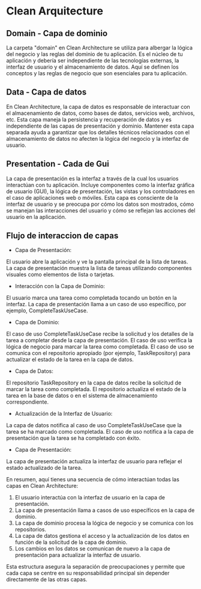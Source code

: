 # Clean Arquitecture

## Domain - Capa de dominio
La carpeta "domain" en Clean Architecture se utiliza para albergar la lógica del negocio y las reglas del dominio de tu aplicación. Es el núcleo de tu aplicación y debería ser independiente de las tecnologías externas, la interfaz de usuario y el almacenamiento de datos. Aquí se definen los conceptos y las reglas de negocio que son esenciales para tu aplicación.


##  Data - Capa de datos
En Clean Architecture, la capa de datos es responsable de interactuar con el almacenamiento de datos, como bases de datos, servicios web, archivos, etc. Esta capa maneja la persistencia y recuperación de datos y es independiente de las capas de presentación y dominio. Mantener esta capa separada ayuda a garantizar que los detalles técnicos relacionados con el almacenamiento de datos no afecten la lógica del negocio y la interfaz de usuario.

## Presentation - Cada de Gui
La capa de presentación es la interfaz a través de la cual los usuarios interactúan con tu aplicación. Incluye componentes como la interfaz gráfica de usuario (GUI), la lógica de presentación, las vistas y los controladores en el caso de aplicaciones web o móviles. Esta capa es consciente de la interfaz de usuario y se preocupa por cómo los datos son mostrados, cómo se manejan las interacciones del usuario y cómo se reflejan las acciones del usuario en la aplicación.


## Flujo de interaccion de capas
- Capa de Presentación:

El usuario abre la aplicación y ve la pantalla principal de la lista de tareas.
La capa de presentación muestra la lista de tareas utilizando componentes visuales como elementos de lista o tarjetas.

- Interacción con la Capa de Dominio:

El usuario marca una tarea como completada tocando un botón en la interfaz.
La capa de presentación llama a un caso de uso específico, por ejemplo, CompleteTaskUseCase.

- Capa de Dominio:

El caso de uso CompleteTaskUseCase recibe la solicitud y los detalles de la tarea a completar desde la capa de presentación.
El caso de uso verifica la lógica de negocio para marcar la tarea como completada.
El caso de uso se comunica con el repositorio apropiado (por ejemplo, TaskRepository) para actualizar el estado de la tarea en la capa de datos.

- Capa de Datos:

El repositorio TaskRepository en la capa de datos recibe la solicitud de marcar la tarea como completada.
El repositorio actualiza el estado de la tarea en la base de datos o en el sistema de almacenamiento correspondiente.

- Actualización de la Interfaz de Usuario:

La capa de datos notifica al caso de uso CompleteTaskUseCase que la tarea se ha marcado como completada.
El caso de uso notifica a la capa de presentación que la tarea se ha completado con éxito.

- Capa de Presentación:

La capa de presentación actualiza la interfaz de usuario para reflejar el estado actualizado de la tarea.

En resumen, aquí tienes una secuencia de cómo interactúan todas las capas en Clean Architecture:

1. El usuario interactúa con la interfaz de usuario en la capa de presentación.
2. La capa de presentación llama a casos de uso específicos en la capa de dominio.
3. La capa de dominio procesa la lógica de negocio y se comunica con los repositorios.
4. La capa de datos gestiona el acceso y la actualización de los datos en función de la solicitud de la capa de dominio.
5. Los cambios en los datos se comunican de nuevo a la capa de presentación para actualizar la interfaz de usuario.

Esta estructura asegura la separación de preocupaciones y permite que cada capa se centre en su responsabilidad principal sin depender directamente de las otras capas.
